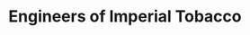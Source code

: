 ---
title: Engineers of Imperial Tobacco
layout: about
permalink: /imperial.html
# include CollectionBuilder info at bottom
# credits: true
# Edit the markdown on in this file to describe your collection
# Look in _includes/feature for options to easily add features to the page
---